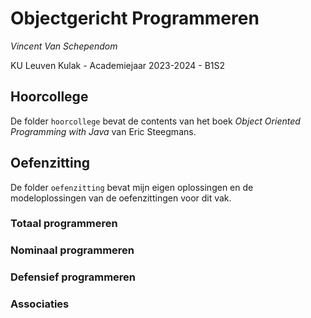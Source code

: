 # Objectgericht Programmeren
_Vincent Van Schependom_

KU Leuven Kulak - Academiejaar 2023-2024 - B1S2 

## Hoorcollege
De folder ```hoorcollege``` bevat de contents van het boek _Object Oriented Programming with Java_ van Eric Steegmans.

## Oefenzitting
De folder ```oefenzitting``` bevat mijn eigen oplossingen en de modeloplossingen van de oefenzittingen voor dit vak.

### Totaal programmeren
### Nominaal programmeren
### Defensief programmeren
### Associaties
